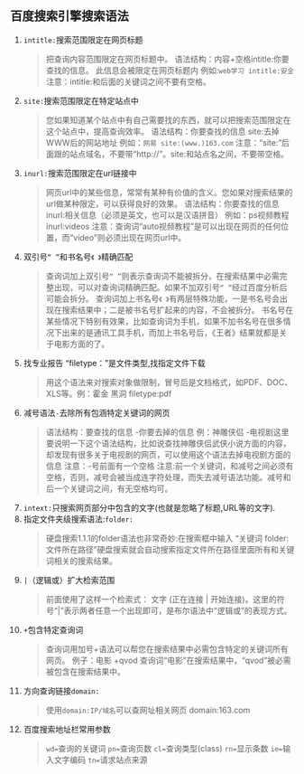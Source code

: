 ## 百度搜索引擎搜索语法

1. `intitle:`搜索范围限定在网页标题
    >把查询内容范围限定在网页标题中。
    语法结构：内容+空格intitle:你要查找的信息。
    此信息会被限定在网页标题内
    例如:`web学习 intitle:安全`
    注意：intitle:和后面的关键词之间不要有空格。
2. `site:`搜索范围限定在特定站点中
    >您如果知道某个站点中有自己需要找的东西，就可以把搜索范围限定在这个站点中，提高查询效率。
    语法结构：你要查找的信息 site:去掉WWW后的网站地址
    例如：`网易 site:(www.)163.com`
    注意：“site:”后面跟的站点域名，不要带“http://”。site:和站点名之间，不要带空格。
3. `inurl:`搜索范围限定在url链接中
    >网页url中的某些信息，常常有某种有价值的含义。您如果对搜索结果的url做某种限定，可以获得良好的效果。
    语法结构：你要查找的信息 inurl:相关信息（必须是英文，也可以是汉语拼音）
    例如：ps视频教程 inurl:videos
    注意：查询词“auto视频教程”是可以出现在网页的任何位置，而“video”则必须出现在网页url中。
4. 双引号`“ ”`和书名号`《 》`精确匹配
    >查询词加上双引号`“ ”`则表示查询词不能被拆分，在搜索结果中必需完整出现，可以对查询词精确匹配。如果不加双引号`“ ”`经过百度分析后可能会拆分。
    查询词加上书名号`《 》`有两层特殊功能，一是书名号会出现在搜索结果中；二是被书名号扩起来的内容，不会被拆分。 书名号在某些情况下特别有效果，比如查询词为手机，如果不加书名号在很多情况下出来的是通讯工具手机，而加上书名号后，《王者》结果就都是关于电影方面的了。
5. 找专业报告 “filetype：”是文件类型,找指定文件下载
    >用这个语法来对搜索对象做限制，冒号后是文档格式，如PDF、DOC、XLS等。例：霍金 黑洞 filetype:pdf
6. 减号语法`-`去除所有包涵特定关键词的网页
    >语法结构：要查找的信息 -你要去掉的信息
    例：神雕侠侣 -电视剧这里要说明一下这个语法结构，比如说查找神雕侠侣武侠小说方面的内容，却发现有很多关于电视剧的网页，可以使用这个语法去掉电视剧方面的信息 注意：-号前面有一个空格
    注意:前一个关键词，和减号之间必须有空格，否则，减号会被当成连字符处理，而失去减号语法功能。减号和后一个关键词之间，有无空格均可。
7. `intext:`只搜索网页部分中包含的文字(也就是忽略了标题,URL等的文字).
8. 指定文件夹级搜索语法:`folder:`
    >硬盘搜索1.1.1的folder语法也非常奇妙:在搜索框中输入 “关键词 folder:文件所在路径”硬盘搜索就会自动搜索指定文件所在路径里面所有和关键词相关的搜索结果。
9.  `|`（逻辑或）扩大检索范围
    >前面使用了这样一个检索式：
    文字 (正在连接 | 开始连接)。这里的符号“|”表示两者任意一个出现即可，是布尔语法中“逻辑或”的表现方式。
10. `+`包含特定查询词
    >查询词用加号+语法可以帮您在搜索结果中必需包含特定的关键词所有网页。
    例子：电影 +qvod
    查询词“电影”在搜索结果中，“qvod”被必需被包含在搜索结果中。
11. 方向查询链接`domain:`
    >使用`domain:IP/域名`可以查网址相关网页
    domain:163.com
12. 百度搜索地址栏常用参数
    >`wd=`查询的关键词
    >`pn=`查询页数
    >`cl=`查询类型(class)
    >`rn=`显示条数
    >`ie=`输入文字编码
    >`tn=`请求站点来源

